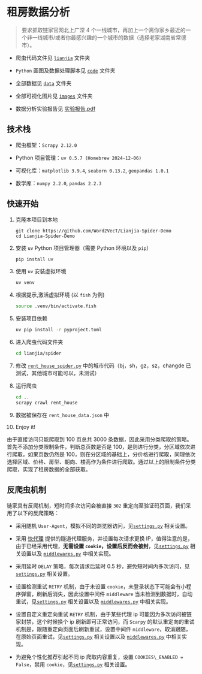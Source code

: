 # 租房数据分析

> 要求抓取链家官网北上广深 4 个一线城市，再加上一个离你家乡最近的一个非一线城市/或者你最感兴趣的一个城市的数据（选择老家湖南省常德市）。

- 爬虫代码文件见 [`lianjia`](../lianjia) 文件夹

- `Python` 画图及数据处理脚本见 [`code`](../code) 文件夹

- 全部数据见 [`data`](../data) 文件夹

- 全部可视化图片见 [`images`](../figure) 文件夹

- 数据分析实验报告见 [实验报告.pdf](实验报告.pdf)

## 技术栈

- 爬虫框架：`Scrapy 2.12.0`

- Python 项目管理：`uv 0.5.7 (Homebrew 2024-12-06)`

- 可视化库：`matplotlib 3.9.4`, `seaborn 0.13.2`, `geopandas 1.0.1`

- 数学库：`numpy 2.2.0`, `pandas 2.2.3`

## 快速开始

1. 克隆本项目到本地

    ```git
    git clone https://github.com/Word2VecT/Lianjia-Spider-Demo
    cd Lianjia-Spider-Demo
    ```

2. 安装 `uv` Python 项目管理器（需要 Python 环境以及 `pip`）

    ```bash
    pip install uv
    ```

3. 使用 `uv` 安装虚拟环境

    ```bash
    uv venv
    ```

4. 根据提示,激活虚拟环境 (以 `fish` 为例)

    ```bash
    source .venv/bin/activate.fish
    ```

5. 安装项目依赖

    ```bash
    uv pip install -r pyproject.toml
    ```

6. 进入爬虫代码文件夹

    ```bash
    cd lianjia/spider
    ```

7. 修改 [`rent_house_spider.py`](../lianjia/lianjia/spiders/rent_house_spider.py) 中的城市代码（bj，sh，gz，sz，changde 已测试，其他城市可能可以，未测试）

8. 运行爬虫

    ```bash
    cd ..
    scrapy crawl rent_house

    ```

9. 数据被保存在 `rent_house_data.json` 中

10. Enjoy it!

由于直接访问只能爬取到 100 页总共 3000 条数据，因此采用分类爬取的策略。首先不添加分类限制条件，判断总页数是否是 100，是则进行分类，分区域依次进行爬取，如果页数仍然是 100，则在分区域的基础上，分价格进行爬取，同理依次选择区域、价格、房型、朝向、楼高作为条件进行爬取。通过以上的限制条件分类爬取，实现了租房数据的全部获取。

## 反爬虫机制

链家具有反爬机制，短时间多次访问会被直接 `302` 重定向至验证码页面，我们采用了以下的反爬策略：

- 采用随机 `User-Agent`，模拟不同的浏览器访问，见[`settings.py`](../lianjia/lianjia/settings.py) 相关设置。

- 采用 [快代理](https://www.kuaidaili.com) 提供的隧道代理服务，并设置每次请求更换 IP，值得注意的是，由于已经采用代理，**无需设置 `cookie`，设置后反而会被封**，见[`settings.py`](../lianjia/lianjia/settings.py) 相关设置以及 [`middlewares.py`](../lianjia/lianjia/middlewares.py) 中相关实现。

- 采用延时 `DELAY` 策略，每次请求后延时 0.5 秒，避免短时间内多次访问，见[`settings.py`](../lianjia/lianjia/settings.py) 相关设置。

- 设置检测重试 `RETRY` 机制，由于未设置 `cookie`，未登录状态下可能会有小程序弹窗，刷新后消失，因此设置中间件 `middleware` 当未检测到数据时，自动重试，见[`settings.py`](../lianjia/lianjia/settings.py) 相关设置以及 [`middlewares.py`](../lianjia/lianjia/middlewares.py) 中相关实现。

- 设置自定义重定向重试 `RETRY` 机制，由于某些代理 ip 可能因为多次访问被链家封禁，这个时候换个 ip 刷新即可正常访问，而 `Scarpy` 的默认重定向的重试机制是，跟随重定向页面后刷新重试，设置中间件 `middleware`，取消跟随，在原始页面重试，见[`settings.py`](../lianjia/lianjia/settings.py) 相关设置以及 [`middlewares.py`](../lianjia/lianjia/middlewares.py) 中相关实现。

- 为避免个性化推荐引起不同 ip 爬取内容重复，设置 `COOKIES\_ENABLED = False`，禁用 `cookie`，见[`settings.py`](../lianjia/lianjia/settings.py) 相关设置。